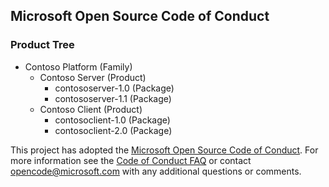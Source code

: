 ## Microsoft Open Source Code of Conduct

### Product Tree

* Contoso Platform (Family)
  * Contoso Server (Product)
    * contososerver-1.0 (Package)
    * contososerver-1.1 (Package)
  * Contoso Client (Product)
    * contosoclient-1.0 (Package)
    * contosoclient-2.0 (Package)

This project has adopted the [Microsoft Open Source Code of Conduct](https://opensource.microsoft.com/codeofconduct/).
For more information see the [Code of Conduct FAQ](https://opensource.microsoft.com/codeofconduct/faq/) or contact [opencode@microsoft.com](mailto:opencode@microsoft.com) with any additional questions or comments.